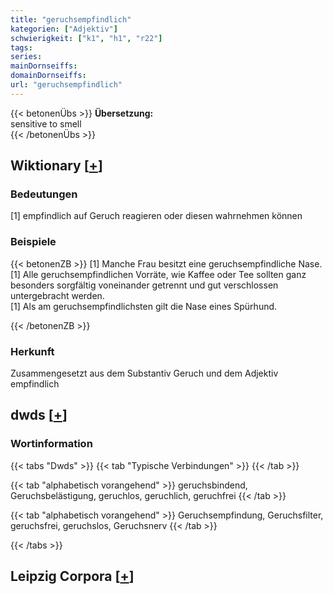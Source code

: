 ```yaml
---
title: "geruchsempfindlich"
kategorien: ["Adjektiv"]
schwierigkeit: ["k1", "h1", "r22"]
tags:
series:
mainDornseiffs:
domainDornseiffs:
url: "geruchsempfindlich"
---
```


{{< betonenÜbs >}}
**Übersetzung:**  
sensitive to smell  
{{< /betonenÜbs >}}

## Wiktionary [[+](https://de.wiktionary.org/wiki/geruchsempfindlich)]

### Bedeutungen
[1] empfindlich auf Geruch reagieren oder diesen wahrnehmen können  

### Beispiele
{{< betonenZB >}}
[1] Manche Frau besitzt eine geruchsempfindliche Nase.  
[1] Alle geruchsempfindlichen Vorräte, wie Kaffee oder Tee sollten ganz besonders sorgfältig voneinander getrennt und gut verschlossen untergebracht werden.  
[1] Als am geruchsempfindlichsten gilt die Nase eines Spürhund.  

{{< /betonenZB >}}
### Herkunft
Zusammengesetzt aus dem Substantiv Geruch und dem Adjektiv empfindlich  



## dwds [[+](https://www.dwds.de/wb/geruchsempfindlich)]

### Wortinformation
{{< tabs "Dwds" >}}
{{< tab "Typische Verbindungen" >}}
{{< /tab >}}

{{< tab "alphabetisch vorangehend" >}}
geruchsbindend, Geruchsbelästigung, geruchlos, geruchlich, geruchfrei
{{< /tab >}}

{{< tab "alphabetisch vorangehend" >}}
Geruchsempfindung, Geruchsfilter, geruchsfrei, geruchslos, Geruchsnerv
{{< /tab >}}

{{< /tabs >}}

## Leipzig Corpora [[+](https://corpora.uni-leipzig.de/en/res?word=geruchsempfindlich&corpusId=deu_newscrawl-public_2018)]

